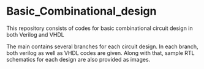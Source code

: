# Basic_Combinational_design
This repository consists of codes for basic combinational circuit design in both Verilog and VHDL

The main contains several branches for each circuit design. 
In each branch, both verilog as well as VHDL codes are given.
Along with that, sample RTL schematics for each design are also provided as images.
